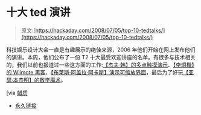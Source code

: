 # 十大 ted 演讲

> 原文:[https://hackaday.com/2008/07/05/top-10-tedtalks/](https://hackaday.com/2008/07/05/top-10-tedtalks/)

科技娱乐设计大会一直是有趣展示的绝佳来源，2006 年他们开始在网上发布他们的演讲。本周，他们公布了一份 T2 十大最受欢迎讲座的名单。有很多与技术相关的，我们以前也报道过一些这方面的工作:[【杰夫·韩】的多点触摸演示](http://www.ted.com/index.php/talks/jeff_han_demos_his_breakthrough_touchscreen.html)、[【李炯楷】的 Wiimote 黑客](http://www.ted.com/index.php/talks/johnny_lee_demos_wii_remote_hacks.html)、[【布莱斯·阿盖拉·阿卡斯】演示可缩放界面](http://www.ted.com/index.php/talks/blaise_aguera_y_arcas_demos_photosynth.html)，最后为了好玩[【亚瑟·本杰明】的数学魔术](http://www.ted.com/index.php/talks/arthur_benjamin_does_mathemagic.html)。

[via [蜡质](http://waxy.org/links/)

*   [永久链接](http://www.ted.com/index.php/talks/top10)